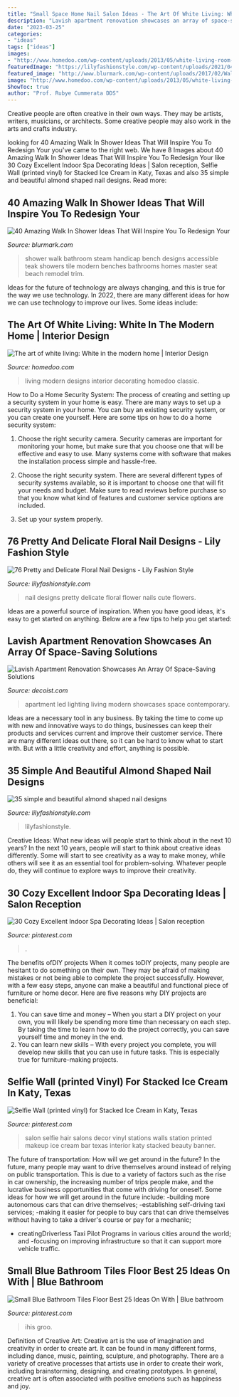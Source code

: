 ```yaml
---
title: "Small Space Home Nail Salon Ideas - The Art Of White Living: White In The Modern Home"
description: "Lavish apartment renovation showcases an array of space-saving solutions"
date: "2023-03-25"
categories:
- "ideas"
tags: ["ideas"]
images:
- "http://www.homedoo.com/wp-content/uploads/2013/05/white-living-room-ideas-01.jpg"
featuredImage: "https://lilyfashionstyle.com/wp-content/uploads/2021/04/31-5-768x1152.jpg"
featured_image: "http://www.blurmark.com/wp-content/uploads/2017/02/Walk-in-Shower-Design-10.jpg"
image: "http://www.homedoo.com/wp-content/uploads/2013/05/white-living-room-ideas-01.jpg"
ShowToc: true
author: "Prof. Rubye Cummerata DDS"
---
```



Creative people are often creative in their own ways. They may be artists, writers, musicians, or architects. Some creative people may also work in the arts and crafts industry.

	

		
looking for 40 Amazing Walk In Shower Ideas That Will Inspire You To Redesign Your you've came to the right web. We have 8 Images about 40 Amazing Walk In Shower Ideas That Will Inspire You To Redesign Your like 30 Cozy Excellent Indoor Spa Decorating Ideas | Salon reception, Selfie Wall (printed vinyl) for Stacked Ice Cream in Katy, Texas and also 35 simple and beautiful almond shaped nail designs. Read more:
		
    
## 40 Amazing Walk In Shower Ideas That Will Inspire You To Redesign Your

<img loading=lazy src="http://www.blurmark.com/wp-content/uploads/2017/02/Walk-in-Shower-Design-10.jpg" onerror="this.onerror=null;this.src='https://tse2.mm.bing.net/th?id=OIP.KngMZ9M7VzgRChUZyo8z3AHaJ1&amp;pid=15.1';" alt="40 Amazing Walk In Shower Ideas That Will Inspire You To Redesign Your">

_Source: blurmark.com_

>shower walk bathroom steam handicap bench designs accessible teak showers tile modern benches bathrooms homes master seat beach remodel trim. 

	

Ideas for the future of technology are always changing, and this is true for the way we use technology. In 2022, there are many different ideas for how we can use technology to improve our lives. Some ideas include: 

    
## The Art Of White Living: White In The Modern Home | Interior Design

<img loading=lazy src="http://www.homedoo.com/wp-content/uploads/2013/05/white-living-room-ideas-01.jpg" onerror="this.onerror=null;this.src='https://tse1.mm.bing.net/th?id=OIP.ue6DAhqup2WW-2ebq82SBQHaFj&amp;pid=15.1';" alt="The art of white living: White in the modern home | Interior Design">

_Source: homedoo.com_

>living modern designs interior decorating homedoo classic. 

	

How to Do a Home Security System: The process of creating and setting up a security system in your home is easy.
There are many ways to set up a security system in your home. You can buy an existing security system, or you can create one yourself. Here are some tips on how to do a home security system:
1. Choose the right security camera. Security cameras are important for monitoring your home, but make sure that you choose one that will be effective and easy to use. Many systems come with software that makes the installation process simple and hassle-free.

2. Choose the right security system. There are several different types of security systems available, so it is important to choose one that will fit your needs and budget. Make sure to read reviews before purchase so that you know what kind of features and customer service options are included.

3. Set up your system properly.

    
## 76 Pretty And Delicate Floral Nail Designs - Lily Fashion Style

<img loading=lazy src="https://lilyfashionstyle.com/wp-content/uploads/2019/12/1-10.png" onerror="this.onerror=null;this.src='https://tse3.mm.bing.net/th?id=OIP.YDV6PjjA70Fo69vRd9jJ6wHaK4&amp;pid=15.1';" alt="76 Pretty and Delicate Floral Nail Designs - Lily Fashion Style">

_Source: lilyfashionstyle.com_

>nail designs pretty delicate floral flower nails cute flowers. 

	

Ideas are a powerful source of inspiration. When you have good ideas, it's easy to get started on anything. Below are a few tips to help you get started: 

    
## Lavish Apartment Renovation Showcases An Array Of Space-Saving Solutions

<img loading=lazy src="http://cdn.decoist.com/wp-content/uploads/2014/05/Blue-LED-lighting-for-the-snazzy-modern-living-room.jpg" onerror="this.onerror=null;this.src='https://tse1.mm.bing.net/th?id=OIP.uLvcDc7dUW6X0-QF8pbCsAHaE7&amp;pid=15.1';" alt="Lavish Apartment Renovation Showcases An Array Of Space-Saving Solutions">

_Source: decoist.com_

>apartment led lighting living modern showcases space contemporary. 

	

Ideas are a necessary tool in any business. By taking the time to come up with new and innovative ways to do things, businesses can keep their products and services current and improve their customer service. There are many different ideas out there, so it can be hard to know what to start with. But with a little creativity and effort, anything is possible.

    
## 35 Simple And Beautiful Almond Shaped Nail Designs

<img loading=lazy src="https://lilyfashionstyle.com/wp-content/uploads/2021/04/31-5-768x1152.jpg" onerror="this.onerror=null;this.src='https://tse2.mm.bing.net/th?id=OIP.z0zP5cK2UUflcOSa590GmQHaLH&amp;pid=15.1';" alt="35 simple and beautiful almond shaped nail designs">

_Source: lilyfashionstyle.com_

>lilyfashionstyle. 

	

Creative Ideas: What new ideas will people start to think about in the next 10 years?
In the next 10 years, people will start to think about creative ideas differently. Some will start to see creativity as a way to make money, while others will see it as an essential tool for problem-solving. Whatever people do, they will continue to explore ways to improve their creativity.

    
## 30 Cozy Excellent Indoor Spa Decorating Ideas | Salon Reception

<img loading=lazy src="https://i.pinimg.com/736x/3f/dd/6d/3fdd6dab6dd4595a8bc3c78d15a507d3.jpg" onerror="this.onerror=null;this.src='https://tse1.mm.bing.net/th?id=OIP.qeLX8pghsFbtmhHeZWtuwAHaJ3&amp;pid=15.1';" alt="30 Cozy Excellent Indoor Spa Decorating Ideas | Salon reception">

_Source: pinterest.com_

>. 

	

The benefits ofDIY projects
When it comes toDIY projects, many people are hesitant to do something on their own. They may be afraid of making mistakes or not being able to complete the project successfully. However, with a few easy steps, anyone can make a beautiful and functional piece of furniture or home decor. Here are five reasons why DIY projects are beneficial: 
1. You can save time and money – When you start a DIY project on your own, you will likely be spending more time than necessary on each step. By taking the time to learn how to do the project correctly, you can save yourself time and money in the end. 
2. You can learn new skills – With every project you complete, you will develop new skills that you can use in future tasks. This is especially true for furniture-making projects.

    
## Selfie Wall (printed Vinyl) For Stacked Ice Cream In Katy, Texas

<img loading=lazy src="https://i.pinimg.com/736x/f2/ec/48/f2ec4809a36d96d419d1468bf7441f66--salon-selfie-wall-makeup-salon.jpg" onerror="this.onerror=null;this.src='https://tse4.mm.bing.net/th?id=OIP.7zeHGNx71psrJo_b8UuLKgHaJ3&amp;pid=15.1';" alt="Selfie Wall (printed vinyl) for Stacked Ice Cream in Katy, Texas">

_Source: pinterest.com_

>salon selfie hair salons decor vinyl stations walls station printed makeup ice cream bar texas interior katy stacked beauty banner. 

	

The future of transportation: How will we get around in the future?
In the future, many people may want to drive themselves around instead of relying on public transportation. This is due to a variety of factors such as the rise in car ownership, the increasing number of trips people make, and the lucrative business opportunities that come with driving for oneself. 
Some ideas for how we will get around in the future include: 
-building more autonomous cars that can drive themselves; 
-establishing self-driving taxi services; 
-making it easier for people to buy cars that can drive themselves without having to take a driver's course or pay for a mechanic; 
- creatingDriverless Taxi Pilot Programs in various cities around the world; and 
-focusing on improving infrastructure so that it can support more vehicle traffic.

    
## Small Blue Bathroom Tiles Floor Best 25 Ideas On With | Blue Bathroom

<img loading=lazy src="https://i.pinimg.com/736x/45/5d/ea/455deab0aebf603f26ffde254705cd03.jpg" onerror="this.onerror=null;this.src='https://tse3.mm.bing.net/th?id=OIP.0aI-ItWL8kdQ172-N3pzrAHaLG&amp;pid=15.1';" alt="Small Blue Bathroom Tiles Floor Best 25 Ideas On With | Blue bathroom">

_Source: pinterest.com_

>ihis groo. 

	

Definition of Creative Art:
Creative art is the use of imagination and creativity in order to create art. It can be found in many different forms, including dance, music, painting, sculpture, and photography. There are a variety of creative processes that artists use in order to create their work, including brainstorming, designing, and creating prototypes. In general, creative art is often associated with positive emotions such as happiness and joy.

